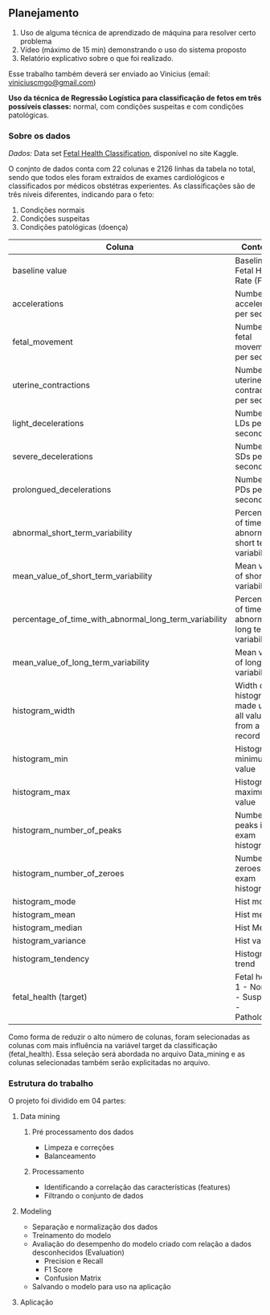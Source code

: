 ## Planejamento

1. Uso de alguma técnica de aprendizado de máquina para resolver certo problema
2. Vídeo (máximo de 15 min) demonstrando o uso do sistema proposto
3. Relatório explicativo sobre o que foi realizado. 

Esse trabalho também deverá ser enviado ao Vinicius (email: viniciuscmgo@gmail.com)

**Uso da técnica de Regressão Logística para classificação de fetos em três possíveis classes:** normal, com condições suspeitas e com condições patológicas.

### Sobre os dados

*Dados:* Data set [Fetal Health Classification](https://www.kaggle.com/andrewmvd/fetal-health-classification), disponível no site Kaggle.

O conjnto de dados conta com 22 colunas e 2126 linhas da tabela no total, sendo que todos eles foram extraídos de exames cardiológicos e classificados por médicos obstétras experientes. As classificações são de três níveis diferentes, indicando para o feto:
1. Condições normais
2. Condições suspeitas
3. Condições patológicas (doença)


Coluna | Conteúdo
-------|-------
baseline value | Baseline Fetal Heart Rate (FHR)
accelerations | Number of accelerations per second 
fetal_movement | Number of fetal movements per second
uterine_contractions | Number of uterine contractions per second
light_decelerations | Number of LDs per second
severe_decelerations | Number of SDs per second
prolongued_decelerations | Number of PDs per second
abnormal_short_term_variability | Percentage of time with abnormal short term variability
mean_value_of_short_term_variability | Mean value of short term variability
percentage_of_time_with_abnormal_long_term_variability | Percentage of time with abnormal long term variability
mean_value_of_long_term_variability | Mean value of long term variability
histogram_width | Width of the histogram made using all values from a record
histogram_min | Histogram minimum value
histogram_max | Histogram maximum value
histogram_number_of_peaks | Number of peaks in the exam histogram
histogram_number_of_zeroes | Number of zeroes in the exam histogram
histogram_mode | Hist mode
histogram_mean | Hist mean
histogram_median | Hist Median
histogram_variance | Hist variance
histogram_tendency | Histogram trend
fetal_health (target) | Fetal health: 1 - Normal 2 - Suspect 3 - Pathological

Como forma de reduzir o alto número de colunas, foram selecionadas as colunas com mais influência na variável target da classificação (fetal_health). Essa seleção será abordada no arquivo Data_mining e as colunas selecionadas também serão explicitadas no arquivo.

### Estrutura do trabalho
O projeto foi dividido em 04 partes:
1. Data mining
    1. Pré processamento dos dados
        - Limpeza e correções
        - Balanceamento

    2. Processamento
        - Identificando a correlação das características (features)
        - Filtrando o conjunto de dados
        
        
2. Modeling        
    - Separação e normalização dos dados
    - Treinamento do modelo
    - Avaliação do desempenho do modelo criado com relação a dados desconhecidos (Evaluation)
        - Precision e Recall
        - F1 Score
        - Confusion Matrix
    - Salvando o modelo para uso na aplicação
    
    
3. Aplicação
